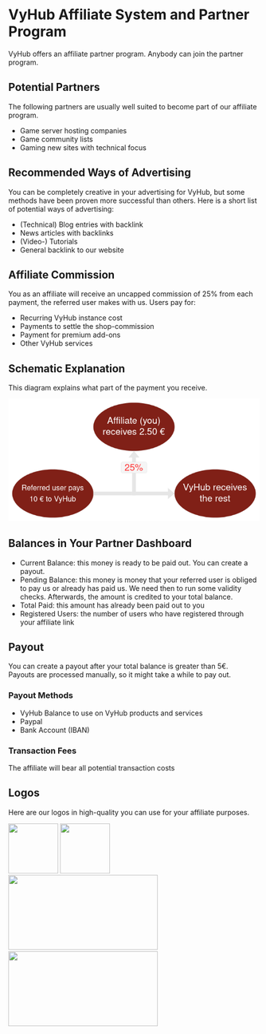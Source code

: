 # VyHub Affiliate System and Partner Program

VyHub offers an affiliate partner program. Anybody can join the partner program.

## Potential Partners
The following partners are usually well suited to become part of our affiliate program.
- Game server hosting companies
- Game community lists
- Gaming new sites with technical focus

## Recommended Ways of Advertising
You can be completely creative in your advertising for VyHub, but some methods have been proven more successful than others.
Here is a short list of potential ways of advertising:

- (Technical) Blog entries with backlink
- News articles with backlinks
- (Video-) Tutorials
- General backlink to our website

## Affiliate Commission

You as an affiliate will receive an uncapped commission of 25% from each payment, the referred user makes with us.
Users pay for:
- Recurring VyHub instance cost
- Payments to settle the shop-commission
- Payment for premium add-ons
- Other VyHub services

## Schematic Explanation

This diagram explains what part of the payment you receive.

![Affiliate Schematic](../assets/affiliate_guide/system_schematic.png)


## Balances in Your Partner Dashboard

- Current Balance: this money is ready to be paid out. You can create a payout.
- Pending Balance: this money is money that your referred user is obliged to pay us or already has paid us. We need then to run some validity checks. Afterwards, the amount is credited to your total balance.
- Total Paid: this amount has already been paid out to you
- Registered Users: the number of users who have registered through your affiliate link

## Payout

You can create a payout after your total balance is greater than 5€.   
Payouts are processed manually, so it might take a while to pay out.

### Payout Methods
- VyHub Balance to use on VyHub products and services
- Paypal
- Bank Account (IBAN)

### Transaction Fees
The affiliate will bear all potential transaction costs

## Logos 
Here are our logos in high-quality you can use for your affiliate purposes.   


<img src="https://vyhub.b-cdn.net/logos/vyhub_logo_v2_icon_red_on_white.png" height="100px" width="100px"></img>
<img src="https://vyhub.b-cdn.net/logos/vyhub-short-white.png" height="100px" width="100px"></img>   
<img src="https://vyhub.b-cdn.net/logos/vyhub_logo_v2_red_darkgrey_on_trans.png" height="150px" width="300px"></img>   
<img src="https://vyhub.b-cdn.net/logos/vyhub_logo_v2_red_grey_on_red.png" height="150px" width="300px"></img>


